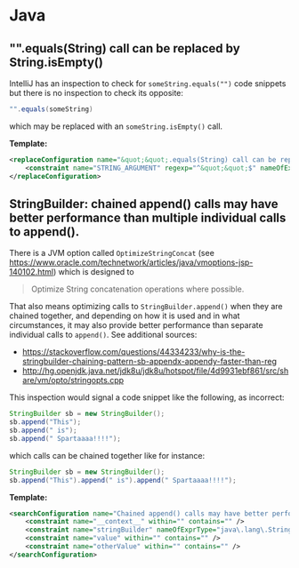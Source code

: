 # Java

## "".equals(String) call can be replaced by String.isEmpty()

IntelliJ has an inspection to check for `someString.equals("")` code snippets but there is no inspection to check its opposite:

```java
"".equals(someString)
```

which may be replaced with an `someString.isEmpty()` call.

**Template:**

```xml
<replaceConfiguration name="&quot;&quot;.equals(String) call can be replaced by String.isEmpty()" text="&quot;&quot;.equals($STRING_ARGUMENT$)" recursive="false" caseInsensitive="true" type="JAVA" reformatAccordingToStyle="true" shortenFQN="true" useStaticImport="true" replacement="$STRING_ARGUMENT$.isEmpty()">
    <constraint name="STRING_ARGUMENT" regexp="^&quot;&quot;$" nameOfExprType="java\.lang\.String" negateName="true" within="" contains="" />
</replaceConfiguration>
```

## StringBuilder: chained append() calls may have better performance than multiple individual calls to append().

There is a JVM option called `OptimizeStringConcat` (see https://www.oracle.com/technetwork/articles/java/vmoptions-jsp-140102.html)
which is designed to
> Optimize String concatenation operations where possible.

That also means optimizing calls to `StringBuilder.append()` when they are chained together, and depending on how it is used
and in what circumstances, it may also provide better performance than separate individual calls to `append()`. See additional sources:
- https://stackoverflow.com/questions/44334233/why-is-the-stringbuilder-chaining-pattern-sb-appendx-appendy-faster-than-reg
- http://hg.openjdk.java.net/jdk8u/jdk8u/hotspot/file/4d9931ebf861/src/share/vm/opto/stringopts.cpp

This inspection would signal a code snippet like the following, as incorrect:

```java
StringBuilder sb = new StringBuilder();
sb.append("This");
sb.append(" is");
sb.append(" Spartaaaa!!!!");
```

which calls can be chained together like for instance:

```java
StringBuilder sb = new StringBuilder();
sb.append("This").append(" is").append(" Spartaaaa!!!!");
```

**Template:**

```xml
<searchConfiguration name="Chained append() calls may have better performance than multiple individual calls to append()." text="$stringBuilder$.append($value$);&#10;$stringBuilder$.append($otherValue$);" recursive="true" caseInsensitive="true" type="JAVA" pattern_context="default">
    <constraint name="__context__" within="" contains="" />
    <constraint name="stringBuilder" nameOfExprType="java\.lang\.StringBuilder" expressionTypes="java.lang.StringBuilder" within="" contains="" />
    <constraint name="value" within="" contains="" />
    <constraint name="otherValue" within="" contains="" />
</searchConfiguration>
```
